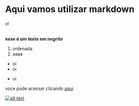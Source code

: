 # Aqui vamos utilizar markdown
###### oi

**esse é um texto em _negrito_**

1. ordenada
1. aaaa


* oi
* oi
+ oi

voce pode acessar clicando [aqui](https://www.reddit.com/r/cats/)

[![alt text](https://camo.githubusercontent.com/7fd9cf78c8022e4ec38aab7a855d34a6642db662/687474703a2f2f7777772e70657473657870657269656e63652e636f6d2f77702d636f6e74656e742f75706c6f6164732f323031382f30352f576861742d4172652d4879627269642d4361742d4272656564732e6a7067)](https://www.reddit.com/r/cats/)
